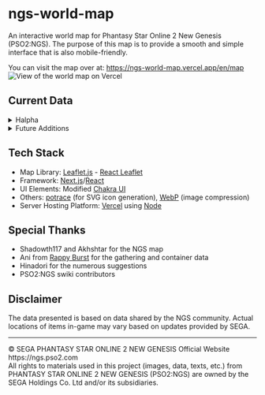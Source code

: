# ngs-world-map
An interactive world map for Phantasy Star Online 2 New Genesis (PSO2:NGS).
The purpose of this map is to provide a smooth and simple interface that is also mobile-friendly.

You can visit the map over at: https://ngs-world-map.vercel.app/en/map
![View of the world map on Vercel](https://raw.githubusercontent.com/wiki/Snowthorne/ngs-world-map/readme/mapShowcase.png)

## Current Data 
<details>
  <summary>Halpha</summary>

#### Aelio Region
* English/日本語 text
* Key landmarks: Ryuker Devices, Cocoons, Towers, Region Mags
* Gathering Nodes (credits: [Ani/Rappy Burst](https://new-gen.rappy-burst.com/gathering/))
* Caves and Tunnels (credits: [Ani/Rappy Burst](https://new-gen.rappy-burst.com/gathering/))
* Collectibles: Red Item Containers (credits: [Ani/Rappy Burst](https://new-gen.rappy-burst.com/gathering/))
* Field Bosses (Veteran enemies)
* Regions (Exploration/Battle)
</details>

<details>
  <summary>Future Additions</summary>

  * A custom layer control panel
  * More gathering nodes
  * The desert region
</details>

## Tech Stack
- Map Library: [Leaflet.js](https://leafletjs.com/) - [React Leaflet](https://react-leaflet.js.org/)
- Framework: [Next.js](https://nextjs.org)/[React](https://reactjs.org/)
- UI Elements: Modified [Chakra UI](https://chakra-ui.com/)
- Others: [potrace](http://potrace.sourceforge.net/) (for SVG icon generation), [WebP](https://developers.google.com/speed/webp) (image compression)
- Server Hosting Platform: [Vercel](https://vercel.com/) using [Node](https://nodejs.org)

## Special Thanks
* Shadowth117 and Akhshtar for the NGS map
* Ani from [Rappy Burst](https://new-gen.rappy-burst.com/) for the gathering and container data
* Hinadori for the numerous suggestions
* PSO2:NGS swiki contributors

## Disclaimer
The data presented is based on data shared by the NGS community. Actual locations of items in-game may vary based on updates provided by SEGA.

<hr/>
&copy; SEGA PHANTASY STAR ONLINE 2 NEW GENESIS Official Website https://ngs.pso2.com
<br/>
All rights to materials used in this project (images, data, texts, etc.) from PHANTASY STAR ONLINE 2 NEW GENESIS (PSO2:NGS) are owned by the SEGA Holdings Co. Ltd and/or its subsidiaries.
